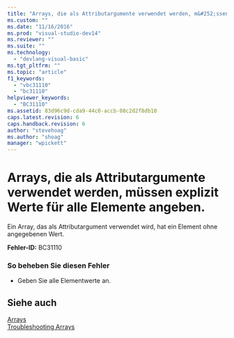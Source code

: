 ```yaml
---
title: "Arrays, die als Attributargumente verwendet werden, m&#252;ssen explizit Werte f&#252;r alle Elemente angeben. | Microsoft Docs"
ms.custom: ""
ms.date: "11/16/2016"
ms.prod: "visual-studio-dev14"
ms.reviewer: ""
ms.suite: ""
ms.technology: 
  - "devlang-visual-basic"
ms.tgt_pltfrm: ""
ms.topic: "article"
f1_keywords: 
  - "vbc31110"
  - "bc31110"
helpviewer_keywords: 
  - "BC31110"
ms.assetid: 83d96c9d-cda9-44c0-accb-08c2d2f8db10
caps.latest.revision: 6
caps.handback.revision: 6
author: "stevehoag"
ms.author: "shoag"
manager: "wpickett"
---
```

# Arrays, die als Attributargumente verwendet werden, m&#252;ssen explizit Werte f&#252;r alle Elemente angeben.
Ein Array, das als Attributargument verwendet wird, hat ein Element ohne angegebenen Wert.  
  
 **Fehler\-ID:** BC31110  
  
### So beheben Sie diesen Fehler  
  
-   Geben Sie alle Elementwerte an.  
  
## Siehe auch  
 [Arrays](../../visual-basic/programming-guide/language-features/arrays/index.md)   
 [Troubleshooting Arrays](../../visual-basic/programming-guide/language-features/arrays/troubleshooting-arrays.md)